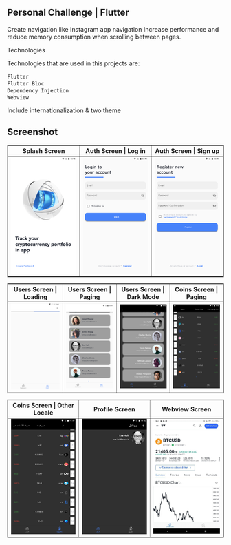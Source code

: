 ## Personal Challenge | Flutter


Create navigation like Instagram app navigation
Increase performance and reduce memory consumption when scrolling between pages.

Technologies

Technologies that are used in this projects are:

    Flutter
    Flutter Bloc
    Dependency Injection
    Webview
    
Include internationalization & two theme 

## Screenshot

<table border>
    <tr>
        <th style="text-align:center">Splash Screen</th>
        <th style="text-align:center">Auth Screen | Log in</th>
        <th style="text-align:center">Auth Screen | Sign up</th>
    </tr>
    <tr>
        <td><img src="./screenshots/splash.png" alt="" width="200"></td>
        <td><img src="./screenshots/login.png" alt="" width="200"></td>
        <td><img src="./screenshots/register.png" alt="" width="200"></td>
    <tr>
</table>

<table border>
    <tr>
        <th style="text-align:center">Users Screen | Loading</th>
        <th style="text-align:center">Users Screen | Paging</th>
        <th style="text-align:center">Users Screen | Dark Mode</th>
        <th style="text-align:center">Coins Screen | Paging</th>
    </tr>
    <tr>
        <td><img src="./screenshots/loading.png" alt="" width="200"></td>
        <td><img src="./screenshots/show_users.png" alt="" width="200"></td>
        <td><img src="./screenshots/dark_theme.png" alt="" width="200"></td>
        <td><img src="./screenshots/coin_paging.png" alt="" width="200"></td>
    <tr>
</table>

<table border>
    <tr>
        <th style="text-align:center">Coins Screen | Other Locale</th>
        <th style="text-align:center">Profile Screen</th>
        <th style="text-align:center">Webview Screen</th>
    </tr>
    <tr>
        <td><img src="./screenshots/other_locale.png" alt="" width="200"></td>
        <td><img src="./screenshots/profile.png" alt="" width="200"></td>
        <td><img src="./screenshots/webview.jpg" alt="" width="200"></td>
    <tr>
</table>
